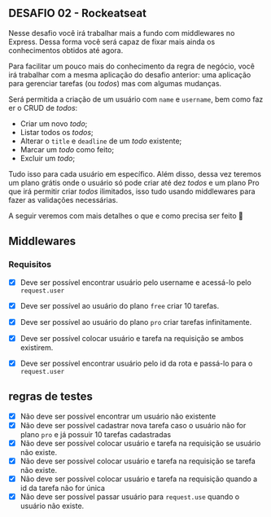 ## DESAFIO 02 - Rockeatseat

Nesse desafio você irá trabalhar mais a fundo com middlewares no Express. Dessa forma você será capaz de fixar mais ainda os conhecimentos obtidos até agora. 

Para facilitar um pouco mais do conhecimento da regra de negócio, você irá trabalhar com a mesma aplicação do desafio anterior: uma aplicação para gerenciar tarefas (ou *todos*) mas com algumas mudanças.

Será permitida a criação de um usuário com `name` e `username`, bem como fazer o CRUD de *todos*:

- Criar um novo *todo*;
- Listar todos os *todos*;
- Alterar o `title` e `deadline` de um *todo* existente;
- Marcar um *todo* como feito;
- Excluir um *todo*;

Tudo isso para cada usuário em específico. Além disso, dessa vez teremos um plano grátis onde o usuário só pode criar até dez *todos* e um plano Pro que irá permitir criar *todos* ilimitados, isso tudo usando middlewares para fazer as validações necessárias.

A seguir veremos com mais detalhes o que e como precisa ser feito 🚀

## Middlewares 

### Requisitos

- [x] Deve ser possível encontrar usuário pelo username e acessá-lo pelo `request.user`
- [x] Deve ser possível ao usuário do plano `free` criar 10 tarefas.
- [x] Deve ser possível ao usuário do plano `pro` criar tarefas infinitamente.
- [x] Deve ser possível colocar usuário e tarefa na requisição se ambos existirem.
- [x] Deve ser possível encontrar usuário pelo id da rota e passá-lo para o `request.user`


## regras de testes

  - [x] Não deve ser possível encontrar um usuário não existente
  - [x] Não deve ser possível cadastrar nova tarefa caso o usuário não for plano `pro` e já possuir 10 tarefas cadastradas
  - [x] Não deve ser possível colocar usuário e tarefa na requisição se usuário não existe.
  - [x] Não deve ser possível colocar usuário e tarefa na requisição se tarefa não existe.
  - [x] Não deve ser possível colocar usuário e tarefa na requisição quando a id da tarefa não for única
  - [x] Não deve ser possível passar usuário para `request.use` quando o usuário não existe.